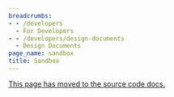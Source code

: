 ```yaml
---
breadcrumbs:
- - /developers
  - For Developers
- - /developers/design-documents
  - Design Documents
page_name: sandbox
title: Sandbox
---
```


[This page has moved to the source code
docs.](https://chromium.googlesource.com/chromium/src/+/master/docs/design/sandbox.md)